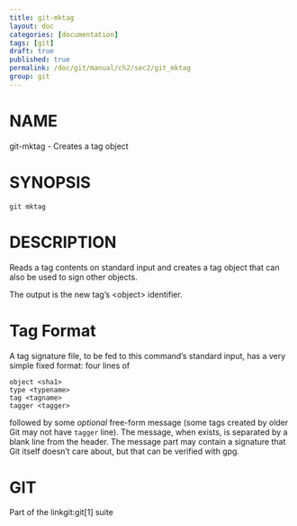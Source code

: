 ```yaml
---
title: git-mktag
layout: doc
categories: [documentation]
tags: [git]
draft: true
published: true
permalink: /doc/git/manual/ch2/sec2/git_mktag
group: git
---
```


NAME
====

git-mktag - Creates a tag object

SYNOPSIS
========

    git mktag

DESCRIPTION
===========

Reads a tag contents on standard input and creates a tag object that can also be used to sign other objects.

The output is the new tag’s &lt;object&gt; identifier.

Tag Format
==========

A tag signature file, to be fed to this command’s standard input, has a very simple fixed format: four lines of

    object <sha1>
    type <typename>
    tag <tagname>
    tagger <tagger>

followed by some *optional* free-form message (some tags created by older Git may not have `tagger` line). The message, when exists, is separated by a blank line from the header. The message part may contain a signature that Git itself doesn’t care about, but that can be verified with gpg.

GIT
===

Part of the linkgit:git\[1\] suite
